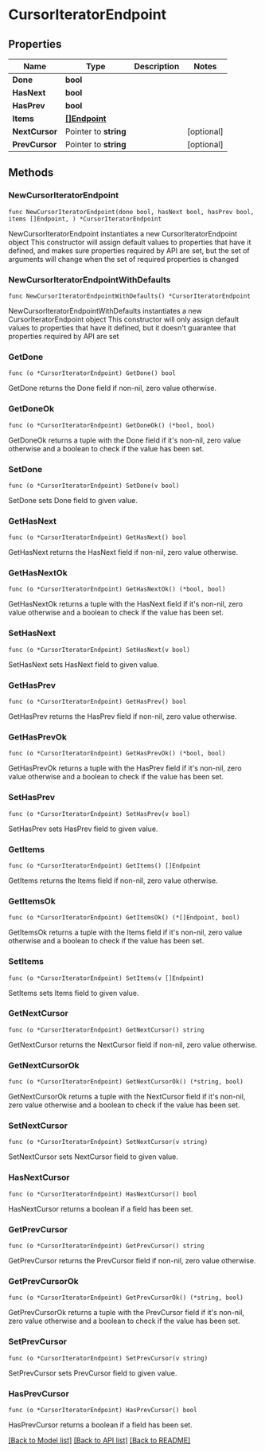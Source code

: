 # CursorIteratorEndpoint

## Properties

Name | Type | Description | Notes
------------ | ------------- | ------------- | -------------
**Done** | **bool** |  | 
**HasNext** | **bool** |  | 
**HasPrev** | **bool** |  | 
**Items** | [**[]Endpoint**](Endpoint.md) |  | 
**NextCursor** | Pointer to **string** |  | [optional] 
**PrevCursor** | Pointer to **string** |  | [optional] 

## Methods

### NewCursorIteratorEndpoint

`func NewCursorIteratorEndpoint(done bool, hasNext bool, hasPrev bool, items []Endpoint, ) *CursorIteratorEndpoint`

NewCursorIteratorEndpoint instantiates a new CursorIteratorEndpoint object
This constructor will assign default values to properties that have it defined,
and makes sure properties required by API are set, but the set of arguments
will change when the set of required properties is changed

### NewCursorIteratorEndpointWithDefaults

`func NewCursorIteratorEndpointWithDefaults() *CursorIteratorEndpoint`

NewCursorIteratorEndpointWithDefaults instantiates a new CursorIteratorEndpoint object
This constructor will only assign default values to properties that have it defined,
but it doesn't guarantee that properties required by API are set

### GetDone

`func (o *CursorIteratorEndpoint) GetDone() bool`

GetDone returns the Done field if non-nil, zero value otherwise.

### GetDoneOk

`func (o *CursorIteratorEndpoint) GetDoneOk() (*bool, bool)`

GetDoneOk returns a tuple with the Done field if it's non-nil, zero value otherwise
and a boolean to check if the value has been set.

### SetDone

`func (o *CursorIteratorEndpoint) SetDone(v bool)`

SetDone sets Done field to given value.


### GetHasNext

`func (o *CursorIteratorEndpoint) GetHasNext() bool`

GetHasNext returns the HasNext field if non-nil, zero value otherwise.

### GetHasNextOk

`func (o *CursorIteratorEndpoint) GetHasNextOk() (*bool, bool)`

GetHasNextOk returns a tuple with the HasNext field if it's non-nil, zero value otherwise
and a boolean to check if the value has been set.

### SetHasNext

`func (o *CursorIteratorEndpoint) SetHasNext(v bool)`

SetHasNext sets HasNext field to given value.


### GetHasPrev

`func (o *CursorIteratorEndpoint) GetHasPrev() bool`

GetHasPrev returns the HasPrev field if non-nil, zero value otherwise.

### GetHasPrevOk

`func (o *CursorIteratorEndpoint) GetHasPrevOk() (*bool, bool)`

GetHasPrevOk returns a tuple with the HasPrev field if it's non-nil, zero value otherwise
and a boolean to check if the value has been set.

### SetHasPrev

`func (o *CursorIteratorEndpoint) SetHasPrev(v bool)`

SetHasPrev sets HasPrev field to given value.


### GetItems

`func (o *CursorIteratorEndpoint) GetItems() []Endpoint`

GetItems returns the Items field if non-nil, zero value otherwise.

### GetItemsOk

`func (o *CursorIteratorEndpoint) GetItemsOk() (*[]Endpoint, bool)`

GetItemsOk returns a tuple with the Items field if it's non-nil, zero value otherwise
and a boolean to check if the value has been set.

### SetItems

`func (o *CursorIteratorEndpoint) SetItems(v []Endpoint)`

SetItems sets Items field to given value.


### GetNextCursor

`func (o *CursorIteratorEndpoint) GetNextCursor() string`

GetNextCursor returns the NextCursor field if non-nil, zero value otherwise.

### GetNextCursorOk

`func (o *CursorIteratorEndpoint) GetNextCursorOk() (*string, bool)`

GetNextCursorOk returns a tuple with the NextCursor field if it's non-nil, zero value otherwise
and a boolean to check if the value has been set.

### SetNextCursor

`func (o *CursorIteratorEndpoint) SetNextCursor(v string)`

SetNextCursor sets NextCursor field to given value.

### HasNextCursor

`func (o *CursorIteratorEndpoint) HasNextCursor() bool`

HasNextCursor returns a boolean if a field has been set.

### GetPrevCursor

`func (o *CursorIteratorEndpoint) GetPrevCursor() string`

GetPrevCursor returns the PrevCursor field if non-nil, zero value otherwise.

### GetPrevCursorOk

`func (o *CursorIteratorEndpoint) GetPrevCursorOk() (*string, bool)`

GetPrevCursorOk returns a tuple with the PrevCursor field if it's non-nil, zero value otherwise
and a boolean to check if the value has been set.

### SetPrevCursor

`func (o *CursorIteratorEndpoint) SetPrevCursor(v string)`

SetPrevCursor sets PrevCursor field to given value.

### HasPrevCursor

`func (o *CursorIteratorEndpoint) HasPrevCursor() bool`

HasPrevCursor returns a boolean if a field has been set.


[[Back to Model list]](../README.md#documentation-for-models) [[Back to API list]](../README.md#documentation-for-api-endpoints) [[Back to README]](../README.md)


